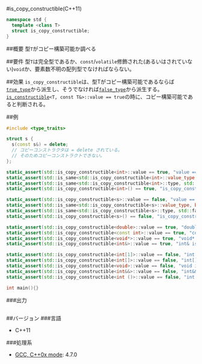 #is_copy_constructible(C++11)
```cpp
namespace std {
  template <class T>
  struct is_copy_constructible;
}
```

##概要
型`T`がコピー構築可能か調べる


##要件
型`T`は完全型であるか、`const`/`volatile`修飾された(あるいはされていない)`void`か、要素数不明の配列型でなければならない。


##効果
`is_copy_constructible`は、型Tがコピー構築可能であるならば[`true_type`](./integral_constant-true_type-false_type.md)から派生し、そうでなければ[`false_type`](./integral_constant-true_type-false_type.md)から派生する。 
[`is_constructible`](./is_constructible.md)`<T, const T&>::value == true`の時に、コピー構築可能であると判断される。


##例
```cpp
#include <type_traits>

struct s {
  s(const s&) = delete;
  // コピーコンストラクタは = delete されている。
  // そのためコピーコンストラクトできない。
};

static_assert(std::is_copy_constructible<int>::value == true, "value == true, int is copy constructible");
static_assert(std::is_same<std::is_copy_constructible<int>::value_type, bool>::value, "value_type == bool");
static_assert(std::is_same<std::is_copy_constructible<int>::type, std::true_type>::value, "type == true_type");
static_assert(std::is_copy_constructible<int>() == true, "is_copy_constructible<int>() == true");

static_assert(std::is_copy_constructible<s>::value == false, "value == false, s is not copy constructible");
static_assert(std::is_same<std::is_copy_constructible<s>::value_type, bool>::value, "value_type == bool");
static_assert(std::is_same<std::is_copy_constructible<s>::type, std::false_type>::value, "type == false_type");
static_assert(std::is_copy_constructible<s>() == false, "is_copy_constructible<s>() == false");

static_assert(std::is_copy_constructible<double>::value == true, "double is copy constructible");
static_assert(std::is_copy_constructible<const int>::value == true, "const int is copy constructible");
static_assert(std::is_copy_constructible<void*>::value == true, "void* is copy constructible");
static_assert(std::is_copy_constructible<int&>::value == true, "int& is copy constructible");

static_assert(std::is_copy_constructible<int[1]>::value == false, "int[1] is not copy constructible");
static_assert(std::is_copy_constructible<int[]>::value == false, "int[] is not copy constructible");
static_assert(std::is_copy_constructible<void>::value == false, "void is not copy constructible");
static_assert(std::is_copy_constructible<int&&>::value == false, "int&& is not copy constructible");
static_assert(std::is_copy_constructible<int ()>::value == false, "int () is not copy constructible");

int main(){}
```

###出力
```
```

##バージョン
###言語
- C++11

###処理系
- [GCC, C++0x mode](/implementation#gcc.md): 4.7.0

